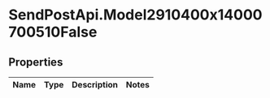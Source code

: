 # SendPostApi.Model2910400x14000700510False

## Properties
Name | Type | Description | Notes
------------ | ------------- | ------------- | -------------



